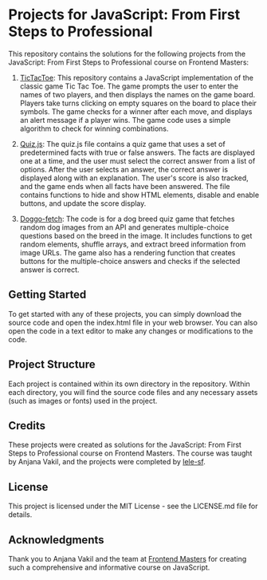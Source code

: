 # Projects for JavaScript: From First Steps to Professional
This repository contains the solutions for the following projects from the JavaScript: From First Steps to Professional course on Frontend Masters:

1. [TicTacToe](https://lele-sf.github.io/javascript-beginner/tictactoe/): This repository contains a JavaScript implementation of the classic game Tic Tac Toe. The game prompts the user to enter the names of two players, and then displays the names on the game board. Players take turns clicking on empty squares on the board to place their symbols. The game checks for a winner after each move, and displays an alert message if a player wins. The game code uses a simple algorithm to check for winning combinations.

2. [Quiz.js](https://lele-sf.github.io/javascript-beginner/quiz-js/): The quiz.js file contains a quiz game that uses a set of predetermined facts with true or false answers. The facts are displayed one at a time, and the user must select the correct answer from a list of options. After the user selects an answer, the correct answer is displayed along with an explanation. The user's score is also tracked, and the game ends when all facts have been answered. The file contains functions to hide and show HTML elements, disable and enable buttons, and update the score display.

3. [Doggo-fetch](https://lele-sf.github.io/javascript-beginner/doggo-fetch/): The code is for a dog breed quiz game that fetches random dog images from an API and generates multiple-choice questions based on the breed in the image. It includes functions to get random elements, shuffle arrays, and extract breed information from image URLs. The game also has a rendering function that creates buttons for the multiple-choice answers and checks if the selected answer is correct.

## Getting Started

To get started with any of these projects, you can simply download the source code and open the index.html file in your web browser. You can also open the code in a text editor to make any changes or modifications to the code.

## Project Structure

Each project is contained within its own directory in the repository. Within each directory, you will find the source code files and any necessary assets (such as images or fonts) used in the project.

## Credits

These projects were created as solutions for the JavaScript: From First Steps to Professional course on Frontend Masters. The course was taught by Anjana Vakil, and the projects were completed by [lele-sf](https://github.com/lele-sf).

## License

This project is licensed under the MIT License - see the LICENSE.md file for details.

## Acknowledgments

Thank you to Anjana Vakil and the team at [Frontend Masters](https://frontendmasters.com/) for creating such a comprehensive and informative course on JavaScript.
